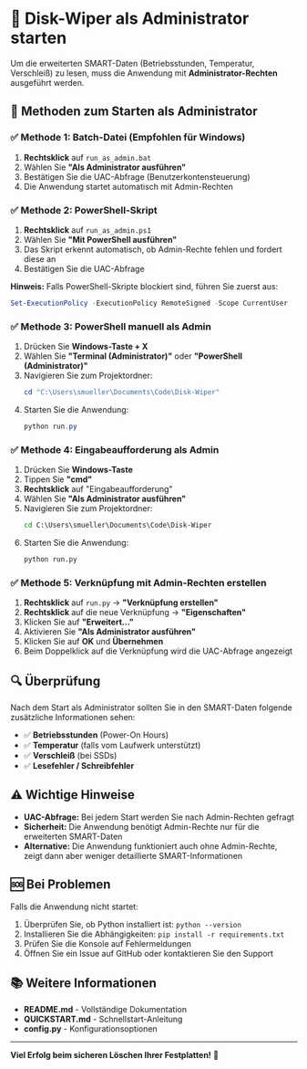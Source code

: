 # 🚀 Disk-Wiper als Administrator starten

Um die erweiterten SMART-Daten (Betriebsstunden, Temperatur, Verschleiß) zu lesen, muss die Anwendung mit **Administrator-Rechten** ausgeführt werden.

## 📝 Methoden zum Starten als Administrator

### ✅ **Methode 1: Batch-Datei (Empfohlen für Windows)**

1. **Rechtsklick** auf `run_as_admin.bat`
2. Wählen Sie **"Als Administrator ausführen"**
3. Bestätigen Sie die UAC-Abfrage (Benutzerkontensteuerung)
4. Die Anwendung startet automatisch mit Admin-Rechten

### ✅ **Methode 2: PowerShell-Skript**

1. **Rechtsklick** auf `run_as_admin.ps1`
2. Wählen Sie **"Mit PowerShell ausführen"**
3. Das Skript erkennt automatisch, ob Admin-Rechte fehlen und fordert diese an
4. Bestätigen Sie die UAC-Abfrage

**Hinweis:** Falls PowerShell-Skripte blockiert sind, führen Sie zuerst aus:
```powershell
Set-ExecutionPolicy -ExecutionPolicy RemoteSigned -Scope CurrentUser
```

### ✅ **Methode 3: PowerShell manuell als Admin**

1. Drücken Sie **Windows-Taste + X**
2. Wählen Sie **"Terminal (Administrator)"** oder **"PowerShell (Administrator)"**
3. Navigieren Sie zum Projektordner:
   ```powershell
   cd "C:\Users\smueller\Documents\Code\Disk-Wiper"
   ```
4. Starten Sie die Anwendung:
   ```powershell
   python run.py
   ```

### ✅ **Methode 4: Eingabeaufforderung als Admin**

1. Drücken Sie **Windows-Taste**
2. Tippen Sie **"cmd"**
3. **Rechtsklick** auf "Eingabeaufforderung"
4. Wählen Sie **"Als Administrator ausführen"**
5. Navigieren Sie zum Projektordner:
   ```cmd
   cd C:\Users\smueller\Documents\Code\Disk-Wiper
   ```
6. Starten Sie die Anwendung:
   ```cmd
   python run.py
   ```

### ✅ **Methode 5: Verknüpfung mit Admin-Rechten erstellen**

1. **Rechtsklick** auf `run.py` → **"Verknüpfung erstellen"**
2. **Rechtsklick** auf die neue Verknüpfung → **"Eigenschaften"**
3. Klicken Sie auf **"Erweitert..."**
4. Aktivieren Sie **"Als Administrator ausführen"**
5. Klicken Sie auf **OK** und **Übernehmen**
6. Beim Doppelklick auf die Verknüpfung wird die UAC-Abfrage angezeigt

## 🔍 Überprüfung

Nach dem Start als Administrator sollten Sie in den SMART-Daten folgende zusätzliche Informationen sehen:

- ✅ **Betriebsstunden** (Power-On Hours)
- ✅ **Temperatur** (falls vom Laufwerk unterstützt)
- ✅ **Verschleiß** (bei SSDs)
- ✅ **Lesefehler / Schreibfehler**

## ⚠️ Wichtige Hinweise

- **UAC-Abfrage:** Bei jedem Start werden Sie nach Admin-Rechten gefragt
- **Sicherheit:** Die Anwendung benötigt Admin-Rechte nur für die erweiterten SMART-Daten
- **Alternative:** Die Anwendung funktioniert auch ohne Admin-Rechte, zeigt dann aber weniger detaillierte SMART-Informationen

## 🆘 Bei Problemen

Falls die Anwendung nicht startet:

1. Überprüfen Sie, ob Python installiert ist: `python --version`
2. Installieren Sie die Abhängigkeiten: `pip install -r requirements.txt`
3. Prüfen Sie die Konsole auf Fehlermeldungen
4. Öffnen Sie ein Issue auf GitHub oder kontaktieren Sie den Support

## 📚 Weitere Informationen

- **README.md** - Vollständige Dokumentation
- **QUICKSTART.md** - Schnellstart-Anleitung
- **config.py** - Konfigurationsoptionen

---

**Viel Erfolg beim sicheren Löschen Ihrer Festplatten!** 🎉

